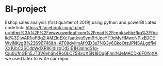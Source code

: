 # BI-project
Eshop sales analysis (first quarter of 2019) using python and powerBI
Latex code link: https://l.facebook.com/l.php?u=https%3A%2F%2Fwww.overleaf.com%2Fread%2Fcppksvhbzfkq%3Ffbclid%3DIwAR1joFBg2IAMZlqEXc7aatkvq9ym9HJpeYT9cMyHMwcNPIxEDCEWviNKyg8%23696746&h=AT09dyllmAfrXD3u7NG3y6QkoOrzJPNSALgdfMXx1UbC2SCdpWdXR86ldizqOd2lE1H3qIndS1g-Cju0UfnGEn5JT3V6yhSh4RoOLC75BxUX5N18Oq6FhnINJeMACDk6F0YqXA
we used latex to write our repor
